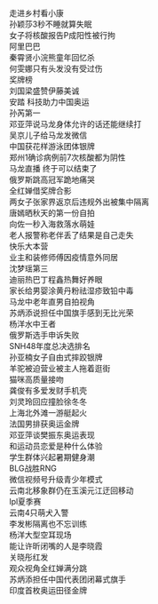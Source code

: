 走进乡村看小康  
孙颖莎3秒不睡就算失眠  
女子将核酸报告P成阳性被行拘  
阿里巴巴  
秦霄贤小浣熊童年回忆杀  
何雯娜只有头发没有受过伤  
奖牌榜  
刘国梁盛赞伊藤美诚  
安踏 科技助力中国奥运  
孙芮第一  
邓亚萍说马龙身体允许的话还能继续打  
吴京儿子给马龙发微信  
中国获花样游泳团体银牌  
郑州1确诊病例前7次核酸都为阴性  
马龙直播 终于可以结束了  
俄罗斯跳高冠军跪地痛哭  
全红婵借奖牌合影  
两女子张家界返京后违规外出被集中隔离  
唐嫣晒秋天的第一份自拍  
向佐一秒入海救落水萌娃  
老人报警称老伴丢了结果是自己走失  
快乐大本营  
业主和装修师傅因疫情意外同居  
沈梦瑶第三  
迪丽热巴丁程鑫热舞好养眼  
家长给男婴涂黄丹粉祛湿疹致铅中毒  
马龙中老年直男自拍视角  
苏炳添说担任中国旗手感到无比光荣  
杨洋水中王者  
俄罗斯选手申诉失败  
SNH48年度总决选排名  
孙亚楠女子自由式摔跤银牌  
羊驼被迫营业被主人拖着逛街  
猫咪高质量接吻  
龚俊有多爱发财手机壳  
刘灵玲回应撞脸徐冬冬  
上海北外滩一游艇起火  
法国男排获奥运金牌  
邓亚萍谈樊振东奥运表现  
和运动员恋爱是种什么体验  
学生群体兴起暑期健身潮  
BLG战胜RNG  
微信视频号升级青少年模式  
云南北移象群仍在玉溪元江迂回移动  
lpl夏季赛  
云南4只萌犬入警  
李发彬隔离也不忘训练  
杨洋大型空耳现场  
能让许昕闭嘴的人是李晓霞  
关晓彤红发  
观众视角全红婵满分跳  
苏炳添担任中国代表团闭幕式旗手  
印度首枚奥运田径金牌  
